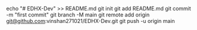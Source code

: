 echo "# EDHX-Dev" >> README.md
git init
git add README.md
git commit -m "first commit"
git branch -M main
git remote add origin git@github.com:vinshan271021/EDHX-Dev.git
git push -u origin main
